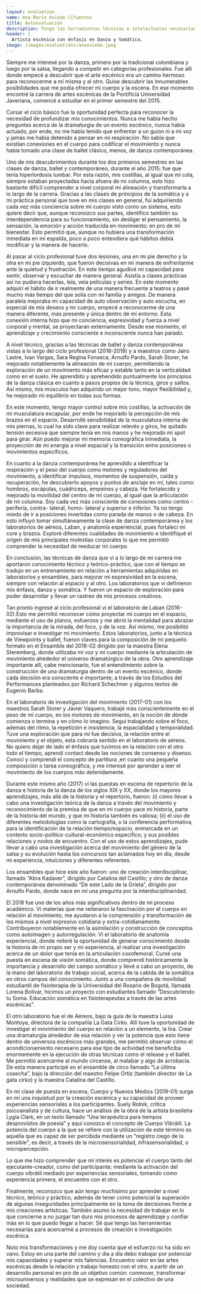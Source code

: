 ```yaml
---
layout: evaluation
name: Ana María Oviedo Cifuentes
title: Autoevaluación
description: Tengo las herramientas técnicas e intelectuales necesarias para acercarme a procesos de creación o investigación en danza, actuación o somática.
header: |
  Artista escénica con énfasis en Danza y Somática.
image: /images/evaluations/anaoviedo.jpeg
---
```


Siempre me interesé por la danza, primero por la tradicional colombiana y luego por la salsa, llegando a competir en categorías profesionales. Fue allí donde empecé a descubrir que el arte escénico era un camino hermoso para reconocerme a mí misma y al otro. Quise descubrir las innumerables posibilidades que me podía ofrecer mi cuerpo y la escena. En ese momento encontré la carrera de artes escénicas de la Pontificia Universidad Javeriana, comencé a estudiar en el primer semestre del 2015.

Cursar el ciclo básico fue la oportunidad perfecta para reconocer la necesidad de profundizar mis conocimientos. Nunca me había hecho preguntas acerca de la dramaturgia de un evento escénico, nunca había actuado, por ende, no me había tenido que enfrentar a un guion ni a mi voz y jamás me había detenido a pensar en mi respiración. No sabía que existían conexiones en el cuerpo para codificar el movimiento y nunca había tomado una clase de ballet clásico, menos, de danza contemporánea.

Uno de mis descubrimientos durante los dos primeros semestres en las clases de danza, ballet y contemporáneo, durante el año 2015; fue que tenía hiperlordosis lumbar. Por esta razón, mis costillas, al igual que mi cola, siempre estaban proyectadas hacia afuera de mi columna, esto hizo bastante difícil comprender a nivel corporal mi alineación y transformarla a lo largo de la carrera. Gracias a las clases de principios de la somática y a mi práctica personal que tuve en mis clases en general, fui adquiriendo cada vez más conciencia sobre mi cuerpo visto como un sistema, esto quiere decir que, aunque reconozco sus partes, identifico también su interdependencia para su funcionamiento, sin desligar el pensamiento, la sensación, la emoción y acción traducida en movimiento; en pro de mi bienestar. Esto permitió que, aunque no hubiera una transformación inmediata en mi espalda, poco a poco entendiera qué hábitos debía modificar y la manera de hacerlo.

Al pasar al ciclo profesional tuve dos lesiones, una en mi pie derecho y la otra en mi pie izquierdo, que fueron decisivas en mi manera de enfrentarme ante la quietud y frustración. En este tiempo agudicé mi capacidad para sentir, observar y escuchar de manera general. Asistía a clases prácticas así no pudiera hacerlas, leía, veía películas y series. En este momento adquirí el hábito de ir realmente de una manera frecuente a teatros y pasé mucho más tiempo del que solía con mi familia y amigos. De manera paralela mejoraba mi capacidad de auto observación y auto escucha, en especial de mis deseos y mi cuerpo, empecé a reconocerme de una manera diferente, más presente y única dentro de mi entorno. Esta conexión interna hizo que mi conciencia, expresividad y fuerza a nivel corporal y mental, se proyectaran externamente. Desde ese momento, el aprendizaje y crecimiento consciente e inconsciente nunca han parado.

A nivel técnico, gracias a las técnicas de ballet y danza contemporánea vistas a lo largo del ciclo profesional (2016-2019) y a maestros como Jairo Lastre, Ivan Vargas, Sara Regina Fonseca, Arnulfo Pardo, Sarah Storer, he mejorado notablemente la alineación de mi cuerpo, permitiendo la exploración de un movimiento más eficaz y estable tanto en la verticalidad como en el suelo. He aprendido y aprehendido puntualmente los principios de la danza clásica en cuanto a pasos propios de la técnica, giros y saltos. Así mismo, mis músculos han adquirido un mejor tono, mayor flexibilidad y, he mejorado mi equilibrio en todas sus formas.

En este momento, tengo mayor control sobre mis costillas, la activación de mi musculatura escapular, por ende he mejorado la percepción de mis brazos en el espacio. Desarrollé sensibilidad de la musculatura interna de mis piernas, lo cual ha sido clave para realizar relevés y giros, he quitado tensión excesiva que siempre tenía en mis manos y he mejorado mi spot para girar. Aún puedo mejorar mi memoria coreográfica inmediata, la proyección de mi energía a nivel espacial y la transición entre posiciones o movimientos específicos.

En cuanto a la danza contemporánea he aprendido a identificar la respiración y el peso del cuerpo como motores y reguladores del movimiento, a identificar impulsos, momentos de suspensión, caída y recuperación, he descubierto apoyos y puntos de anclaje en mí, tales como: hombros, escápulas, cuádriceps, empeines y cabeza. He fortalecido y mejorado la movilidad del centro de mi cuerpo, al igual que la articulación de mi columna. Soy cada vez más consciente de conexiones como centro - periferia, contra- lateral, homo- lateral y superior e inferior. Ya no tengo miedo de ir a posiciones invertidas como parada de manos o de cabeza. En esto influyó tomar simultáneamente la clase de danza contemporánea y los laboratorios de aéreos, Laban, y anatomía experiencial, pues fortalecí mi core y brazos. Exploré diferentes cualidades de movimiento e identifiqué el origen de mis principales molestias corporales lo que me permitió comprender la necesidad de reeducar mi cuerpo.

En conclusión, las técnicas de danza que vi a lo largo de mi carrera me aportaron conocimiento técnico y teórico-práctico, que con el tiempo se tradujo en un entrenamiento en relación a herramientas adquiridas en laboratorios y ensambles, para mejorar mi expresividad en la escena, siempre con relación al espacio y al otro. Los laboratorios que vi definieron mis énfasis, danza y somática. Y fueron un espacio de exploración para poder desarrollar y llevar un rastreo de mis procesos creativos.

Tan pronto ingresé al ciclo profesional vi el laboratorio de Laban (2016-02).Esto me permitió reconocer cómo proyectar mi cuerpo en el espacio, mediante el uso de planos, esfuerzos y me abrió la mentalidad para abrazar la importancia de la mirada, del foco, y de la voz. Así mismo, me posibilitó improvisar e investigar mi movimiento. Estos laboratorios, junto a la técnica de Viewpoints y ballet, fueron claves para la composición de mi pequeño formato en el Ensamble del 2016-02 dirigido por la maestra Elena Steremberg, donde utilizaba mi voz y mi cuerpo mediante la articulación de movimiento alrededor el universo dramatúrgico de la obra. Otro aprendizaje importante allí, cabe mencionarlo, fue el entendimiento sobre la construcción de una dramaturgia dentro de un evento escénico, donde cada decisión era consciente e importante; a través de los Estudios del Performances planteados por Richard Schechner y algunos textos de Eugenio Barba.

En el laboratorio de investigación del movimiento (2017-01) con los maestros Sarah Storer y Javier Vaquero, trabajé más conscientemente en el peso de mi cuerpo, en los motores de movimiento, en la noción de dónde comienza o termina y en cómo lo imagino. Seguí trabajando sobre el foco, además del ritmo, la repetición e insistencia, la espacialidad y temporalidad. Tuve una exploración que para mí fue decisiva, la relación entre el movimiento y el objeto, esta cobraría sentido en el laboratorio de aéreos. No quiero dejar de lado el énfasis que tuvimos en la relación con el otro todo el tiempo, aprendí contact desde las nociones de consenso y disenso. Conocí y comprendí el concepto de partitura ,en cuanto una pequeña composición o tarea coreográfica, y me interesé por aprender a leer el movimiento de los cuerpos más detenidamente.

Durante este mismo año (2017) vi las puestas en escena de repertorio de la danza e historia de la danza de los siglos XIX y XX, donde los mayores aprendizajes, más allá de la historia y el repertorio, fueron: (i) cómo llevar a cabo una investigación teórica de la danza a través del movimiento y reconocimiento de la premisa de que en mi cuerpo yace mi historia, parte de la historia del mundo, y que mi historia también es valiosa; (ii) el uso de diferentes metodologías como la cartografía, o la conferencia performativa, para la identificación de la relación tiempo/espacio, enmarcada en un contexto socio-político-cultural-económico específico; y sus posibles relaciones y nodos de encuentro. Con el uso de estos aprendizajes, pude llevar a cabo una investigación acerca del movimiento del género de la salsa y su evolución hasta los concursos tan aclamados hoy en día, desde mi experiencia, intuiciones y diferentes referentes.

Los ensambles que hice este año fueron: uno de creación interdisciplinar, llamado “Abra Kadaver”, dirigido por Catalina del Castillo; y otro de danza contemporánea denominado “De este Lado de la Grieta”, dirigido por Arnulfo Pardo, donde nace en mí una pregunta por la interdisciplinaridad.

El 2018 fue uno de los años más significativos dentro de mi proceso académico. Vi materias que me reiteraron la fascinación por el cuerpo en relación al movimiento, me ayudaron a la comprensión y transformación de los mismos a nivel expresivo cotidiana y extra-cotidianamente. Contribuyeron notablemente en la asimilación y construcción de conceptos como autoimagen y autorregulación. Vi el laboratorio de anatomía experiencial, donde reiteré la oportunidad de generar conocimiento desde la historia de mi propio ser y mi experiencia, al realizar una investigación acerca de un dolor que tenía en la articulación coxofemoral. Cursé una puesta en escena de visión somática, donde comprendí históricamente la importancia y desarrollo del campo somático y llevé a cabo un proyecto, de la mano del laboratorio de trabajo social, acerca de la cabida de la somática en otros campos del conocimiento. Junto a una compañera de movilidad estudiantil de fisioterapia de la Universidad del Rosario de Bogotá, llamada Lorena Bolívar, hicimos un proyecto con estudiantes llamado “Descubriendo tu Soma. Educación somática en fisioterapeutas a través de las artes escénicas”.

El otro laboratorio fue el de Aéreos, bajo la guía de la maestra Luisa Montoya, directora de la compañía La Gata Cirko. Allí tuve la oportunidad de investigar el movimiento del cuerpo en relación a un elemento, la lira. Crear una dramaturgia alrededor de esa relación y ver la potencia que esto tiene dentro de universos escénicos más grandes, me permitió observar cómo el acondicionamiento necesario para ese tipo de actividad me beneficiba enormemente en la ejecución de otras técnicas como el release y el ballet. Me permitió acercarme al mundo circense, al malabar y algo de acrobacia. De esta manera participé en el ensamble de circo llamado “La última cosecha”, bajo la dirección del maestro Felipe Ortiz (también director de La gata cirko) y la maestra Catalina del Castillo.

En mi clase de puesta en escena, Cuerpo y Nuevos Medios (2019-01) surge en mí una inquietud por la creación escénica y su capacidad de proveer experiencias sensoriales a los participantes. Suely Rolnik, crítica psicoanalista y de cultura, hace un análisis de la obra de la artista brasileña Lygia Clark, en un texto llamado “Una terapéutica para tiempos desprovistos de poesía” y aquí conozco el concepto de Cuerpo Vibrátil. La potencia del cuerpo a la que se refiere con la utilización de este término es aquella que es capaz de ser percibida mediante un “registro ciego de lo sensible”, es decir, a través de la microsensorialidad, infrasensorialidad, o micropercepción.

Lo que me hizo comprender que mi interés es potenciar el cuerpo tanto del ejecutante-creador, como del participante; mediante la activación del cuerpo vibrátil mediado por experiencias sensoriales, tomando como experiencia primera, el encuentro con el otro.

Finalmente, reconozco que aún tengo muchísimo por aprender a nivel técnico, teórico y práctico, además de tener como potencial la superación de algunas inseguridades principalmente en la toma de decisiones frente a mis creaciones artísticas. También asumo la necesidad de trabajar en lo que concierne a no juzgar tan duro mis procesos de aprendizaje y confiar más en lo que puedo llegar a hacer. Sé que tengo las herramientas necesarias para acercarme a procesos de creación e investigación escénica.

Noto mis transformaciones y me doy cuenta que el esfuerzo no ha sido en vano. Estoy en una parte del camino y día a día debo trabajar por potenciar mis capacidades y superar mis falencias. Encuentro valor en las artes escénicas desde la relación y  trabajo honesto con el otro, a partir de un desarrollo personal en pro de un objetivo común: conmover, transformar microuniversos y realidades que se expresan en el colectivo de una sociedad.
